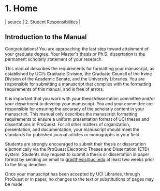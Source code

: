# 1. Home
| [source](https://guides.lib.uci.edu/gradmanual/home) | [2. Student Responsibilities](02-responsibilities.md) |

## Introduction to the Manual

Congratulations! You are approaching the last step toward attainment of your graduate degree. Your Master's thesis or Ph.D. dissertation is the permanent scholarly statement of your research.

This manual describes the requirements for formatting your manuscript, as established by UCI’s Graduate Division, the Graduate Council of the Irvine Division of the Academic Senate, and the University Libraries. You are responsible for submitting a manuscript that complies with the formatting requirements of this manual, and is free of errors.

It is important that you work with your thesis/dissertation committee and/or your department to develop your manuscript. You and your committee are responsible for ensuring the accuracy of the scholarly content in your manuscript. This manual only describes the manuscript formatting requirements to ensure a uniform presentation format of UCI theses and dissertations in ProQuest. For all other matters of organization, presentation, and documentation, your manuscript should meet the standards for published journal articles or monographs in your field.

Students are strongly encouraged to submit their thesis or dissertation electronically via the ProQuest Electronic Theses and Dissertation (ETD) system. Students may request to submit a thesis or dissertation in paper format by sending an email to gradthesis@uci.edu at least two weeks prior to the filing deadline.

Once your manuscript has been accepted by UCI Libraries, through ProQuest or in paper, no changes to the text or substitutions of pages may be made.

